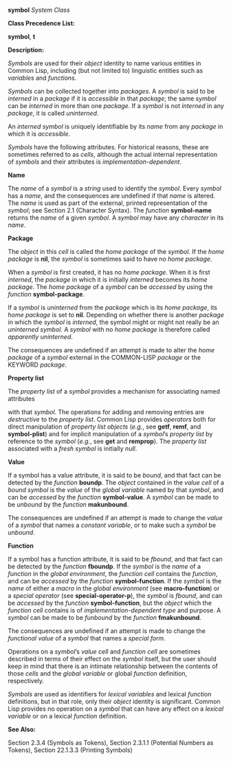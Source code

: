 **symbol** *System Class* 

**Class Precedence List:** 

**symbol**, **t** 

**Description:** 

*Symbols* are used for their *object* identity to name various entities in Common Lisp, including (but not limited to) linguistic entities such as *variables* and *functions*. 

*Symbols* can be collected together into *packages*. A *symbol* is said to be *interned* in a *package* if it is *accessible* in that *package*; the same *symbol* can be *interned* in more than one *package*. If a *symbol* is not *interned* in any *package*, it is called *uninterned*. 

An *interned symbol* is uniquely identifiable by its *name* from any *package* in which it is *accessible*. 

*Symbols* have the following attributes. For historical reasons, these are sometimes referred to as *cells*, although the actual internal representation of *symbols* and their attributes is *implementation-dependent*. 

**Name** 

The *name* of a *symbol* is a *string* used to identify the *symbol*. Every *symbol* has a *name*, and the consequences are undefined if that *name* is altered. The *name* is used as part of the external, printed representation of the *symbol*; see Section 2.1 (Character Syntax). The *function* **symbol-name** returns the *name* of a given *symbol*. A *symbol* may have any *character* in its *name*. 

**Package** 

The *object* in this *cell* is called the *home package* of the *symbol*. If the *home package* is **nil**, the *symbol* is sometimes said to have no *home package*. 

When a *symbol* is first created, it has no *home package*. When it is first *interned*, the *package* in which it is initially *interned* becomes its *home package*. The *home package* of a *symbol* can be *accessed* by using the *function* **symbol-package**. 

If a *symbol* is *uninterned* from the *package* which is its *home package*, its *home package* is set to **nil**. Depending on whether there is another *package* in which the *symbol* is *interned*, the symbol might or might not really be an *uninterned symbol*. A *symbol* with no *home package* is therefore called *apparently uninterned*. 

The consequences are undefined if an attempt is made to alter the *home package* of a *symbol* external in the COMMON-LISP *package* or the KEYWORD *package*. 

**Property list** 

The *property list* of a *symbol* provides a mechanism for associating named attributes 

 

 

with that *symbol*. The operations for adding and removing entries are *destructive* to the *property list*. Common Lisp provides *operators* both for direct manipulation of *property list objects* (*e.g.*, see **getf**, **remf**, and **symbol-plist**) and for implicit manipulation of a *symbol*’s *property list* by reference to the *symbol* (*e.g.*, see **get** and **remprop**). The *property list* associated with a *fresh symbol* is initially *null*. 

**Value** 

If a symbol has a value attribute, it is said to be *bound*, and that fact can be detected by the *function* **boundp**. The *object* contained in the *value cell* of a *bound symbol* is the *value* of the *global variable* named by that *symbol*, and can be *accessed* by the *function* **symbol-value**. A *symbol* can be made to be *unbound* by the *function* **makunbound**. 

The consequences are undefined if an attempt is made to change the *value* of a *symbol* that names a *constant variable*, or to make such a *symbol* be *unbound*. 

**Function** 

If a symbol has a function attribute, it is said to be *fbound*, and that fact can be detected by the *function* **fboundp**. If the *symbol* is the *name* of a *function* in the *global environment*, the *function cell* contains the *function*, and can be *accessed* by the *function* **symbol-function**. If the *symbol* is the *name* of either a *macro* in the *global environment* (see **macro-function**) or a *special operator* (see **special-operator-p**), the *symbol* is *fbound*, and can be *accessed* by the *function* **symbol-function**, but the *object* which the *function cell* contains is of *implementation-dependent type* and purpose. A *symbol* can be made to be *funbound* by the *function* **fmakunbound**. 

The consequences are undefined if an attempt is made to change the *functional value* of a *symbol* that names a *special form*. 

Operations on a *symbol*’s *value cell* and *function cell* are sometimes described in terms of their effect on the *symbol* itself, but the user should keep in mind that there is an intimate relationship between the contents of those *cells* and the *global variable* or global *function* definition, respectively. 

*Symbols* are used as identifiers for *lexical variables* and lexical *function* definitions, but in that role, only their *object* identity is significant. Common Lisp provides no operation on a *symbol* that can have any effect on a *lexical variable* or on a lexical *function* definition. 

**See Also:** 

Section 2.3.4 (Symbols as Tokens), Section 2.3.1.1 (Potential Numbers as Tokens), Section 22.1.3.3 (Printing Symbols) 



 

 

